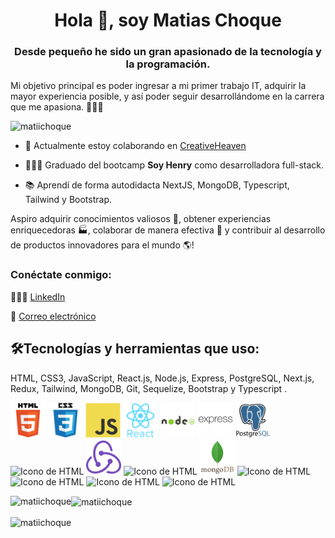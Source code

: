 <h1 align="center">Hola 👋, soy Matias Choque</h1>
<h3 align="center">Desde pequeño he sido un gran apasionado de la tecnología y la programación.</h3>

Mi objetivo principal es poder ingresar a mi primer trabajo IT, adquirir la mayor experiencia posible, y así poder seguir desarrollándome en la carrera que me apasiona. 👨🏻‍💻

<p align=" left"> <img src="https://komarev.com/ghpvc/?username=matiichoque&label=Profile%20views&color=0e75b6&style=flat" alt="matiichoque" /> </p>

- 🤝 Actualmente estoy colaborando en [CreativeHeaven](https://github.com/MatiiChoque/CreativeHaven)

- 👩🏽‍🎓 Graduado del bootcamp **Soy Henry** como desarrolladora full-stack.

- 📚 Aprendí de forma autodidacta NextJS, MongoDB, Typescript, Tailwind y Bootstrap.



Aspiro adquirir conocimientos valiosos 🧠, obtener experiencias enriquecedoras 🏭, colaborar de manera efectiva 🤝 y contribuir al desarrollo de productos innovadores para el mundo 🌎!

<h3 align="left ">Conéctate conmigo:</h3>
👩🏽‍💻 <a href="https://www.linkedin.com/in/matias-choque/" >LinkedIn</a>

📩 <a href="mailto:choquematia@gmail.com" >Correo electrónico</a>
</p>


## **🛠️Tecnologías y herramientas que uso:**
 HTML, CSS3, JavaScript, React.js,  Node.js, Express, PostgreSQL, Next.js, Redux, Tailwind, MongoDB, Git, Sequelize, Bootstrap y Typescript .
<p align="left">
<img src="https://raw.githubusercontent.com/devicons/devicon/master/icons/html5/html5-original-wordmark.svg" alt="Icono de HTML" width="56" height="56" />
<img src="https://raw.githubusercontent.com/devicons/devicon/master/icons/css3/css3-original-wordmark.svg" alt="Icono de HTML" width="56" height="56" />
<img src="https://raw.githubusercontent.com/devicons/devicon/master/icons/javascript/javascript-original.svg" alt="Icono de HTML" width="56" height="56" />
<img src="https://raw.githubusercontent.com/devicons/devicon/master/icons/react/react-original-wordmark.svg" alt="Icono de HTML" width="56" height="56" />
<img src="https://raw.githubusercontent.com/devicons/devicon/master/icons/nodejs/nodejs-original-wordmark.svg" alt="Icono de HTML" width="56" height="56" />
<img src="https://raw.githubusercontent.com/devicons/devicon/master/icons/express/express-original-wordmark.svg" alt="Icono de HTML" width="56" height="56" />
<img src="https://raw.githubusercontent.com/devicons/devicon/master/icons/postgresql/postgresql-original-wordmark.svg" alt="Icono de HTML" width="56" height="56" />
<img src="https://camo.githubusercontent.com/3aa42ee93eafa8f736bac662e8ca536350dad790ba36f2f0cb1783aa2be42f6d/68747470733a2f2f63646e2e776f726c64766563746f726c6f676f2e636f6d2f6c6f676f732f6e6578746a732d322e737667" alt="Icono de HTML" width="56" height="56" />
  <img src="https://raw.githubusercontent.com/devicons/devicon/master/icons/redux/redux-original.svg" alt="Icono de HTML" width="56" height="56" />
  <img src="https://camo.githubusercontent.com/5734d0669fe22ce04a1cb989a156cd32c379875f6bca56d5210c9432824856d9/68747470733a2f2f7777772e766563746f726c6f676f2e7a6f6e652f6c6f676f732f7461696c77696e646373732f7461696c77696e646373732d69636f6e2e737667" alt="Icono de HTML" width="56" height="56" />
  <img src="https://raw.githubusercontent.com/devicons/devicon/master/icons/mongodb/mongodb-original-wordmark.svg" alt="Icono de HTML" width="56" height="56" />
    <img src="https://camo.githubusercontent.com/fbfcb9e3dc648adc93bef37c718db16c52f617ad055a26de6dc3c21865c3321d/68747470733a2f2f7777772e766563746f726c6f676f2e7a6f6e652f6c6f676f732f6769742d73636d2f6769742d73636d2d69636f6e2e737667" alt="Icono de HTML" width="56" height="56" />
    <img src="https://cdn.icon-icons.com/icons2/2415/PNG/512/sequelize_original_logo_icon_146348.png" alt="Icono de HTML" width="56" height="56" />
 <img src="https://cdn-icons-png.flaticon.com/512/5968/5968672.png" alt="Icono de HTML" width="56" height="56" />
 <img src="https://upload.wikimedia.org/wikipedia/commons/thumb/4/4c/Typescript_logo_2020.svg/1200px-Typescript_logo_2020.svg.png" alt="Icono de HTML" width="56" height="56" />
</p>
<p><img align="left" src="https://github-readme-stats.vercel.app/api/top-langs?username=matiichoque&show_icons=true&locale=en&layout=compact" alt="matiichoque" /> </p>

<p> <img align="center" src="https://github-readme-stats.vercel.app/api?username=matiichoque&show_icons=true&locale=en" alt="matiichoque" /> </p>

<p><img align="center" src="https://github-readme-streak-stats.herokuapp.com/?user=matiichoque&" alt="matiichoque" /></p>


